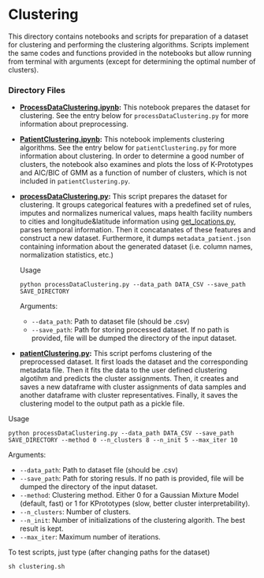 # Clustering
This directory contains notebooks and scripts for preparation of a dataset for clustering and performing the clustering algorithms. Scripts implement the same codes and functions provided in the notebooks but allow running from terminal with arguments (except for determining the optimal number of clusters).

### Directory Files
  - **[ProcessDataClustering.ipynb](./ProcessDataClustering.ipynb):** This notebook prepares the dataset for clustering. See the entry below for `processDataClustering.py` for more information about preprocessing. 
  - **[PatientClustering.ipynb](./PatientClustering.ipynb):** This notebook implements clustering algorithms. See the entry below for `patientClustering.py` for more information about clustering. In order to determine a good number of clusters, the notebook also examines and plots the loss of K-Prototypes and AIC/BIC of GMM as a function of number of clusters, which is not included in `patientClustering.py`.
  - **[processDataClustering.py](./processDataClustering.py):** This script prepares the dataset for clustering. It groups categorical features with a predefined set of rules, imputes and normalizes numerical values, maps health facility numbers to cities and longitude&latitude information using [get_locations.py](../utils/get_locations.py), parses temporal information. Then it concatanates of these features and construct a new dataset. Furthermore, it dumps `metadata_patient.json` containing information about the generated dataset (i.e. column names, normalization statistics, etc.)

    Usage
    ``` shell
    python processDataClustering.py --data_path DATA_CSV --save_path SAVE_DIRECTORY
    ```

      Arguments:
    * `--data_path`: Path to dataset file (should be .csv)
    * `--save_path`: Path for storing processed dataset. If no path is provided, file will be dumped the directory of the input dataset.
    

  - **[patientClustering.py](./patientClustering.py):** This script perfoms clustering of the preprocessed dataset. It first loads the dataset and the corresponding metadata file. Then it fits the data to the user defined clustering algotihm and predicts the cluster assignments. Then, it creates and saves a new dataframe with cluster assignments of data samples and another dataframe with cluster representatives. Finally, it saves the clustering model to the output path as a pickle file.

  Usage
  ``` shell
  python processDataClustering.py --data_path DATA_CSV --save_path SAVE_DIRECTORY --method 0 --n_clusters 8 --n_init 5 --max_iter 10
  ```

  Arguments:
  * `--data_path`: Path to dataset file (should be .csv)
  * `--save_path`: Path for storing resuls. If no path is provided, file will be dumped the directory of the input dataset.
  * `--method`: Clustering method. Either 0 for a Gaussian Mixture Model (default, fast) or 1 for KPrototypes (slow, better cluster interpretability).
  * `--n_clusters`: Number of clusters.
  * `--n_init`: Number of initializations of the clustering algorith. The best result is kept.
  * `--max_iter`: Maximum number of iterations.

To test scripts, just type (after changing paths for the dataset)
  ``` shell
  sh clustering.sh
  ```